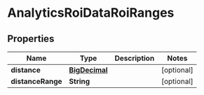 
# AnalyticsRoiDataRoiRanges

## Properties
Name | Type | Description | Notes
------------ | ------------- | ------------- | -------------
**distance** | [**BigDecimal**](BigDecimal.md) |  |  [optional]
**distanceRange** | **String** |  |  [optional]



